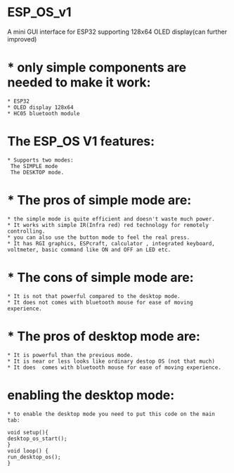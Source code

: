 # ESP_OS_v1
A mini GUI interface for ESP32 supporting 128x64 OLED display(can further improved)

# * only simple components are needed to make it work: 
    * ESP32
    * OLED display 128x64
    * HC05 bluetooth module


# The ESP_OS V1 features:
    * Supports two modes:
     The SIMPLE mode
     The DESKTOP mode.
 # * The pros of simple mode are:
    * the simple mode is quite efficient and doesn't waste much power.
    * It works with simple IR(Infra red) red technology for remotely controlling.
    * you can also use the button mode to feel the real press.
    * It has RGI graphics, ESPcraft, calculator , integrated keyboard, voltmeter, basic command like ON and OFF an LED etc.
  
 # * The cons of simple mode are:
    * It is not that powerful compared to the desktop mode.
    * It does not comes with bluetooth mouse for ease of moving experience.

 # * The pros of desktop mode are:
    * It is powerful than the previous mode.
    * It is near or less looks like ordinary destop OS (not that much) 
    * It does  comes with bluetooth mouse for ease of moving experience.
   
# enabling the desktop mode:
    * to enable the desktop mode you need to put this code on the main tab:
    
    void setup(){
    desktop_os_start();
    }
    void loop() {  
    run_desktop_os();
    }




